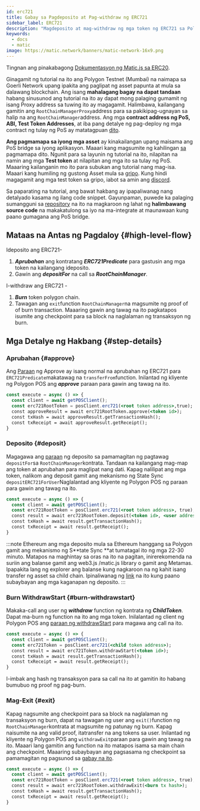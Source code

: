 ```yaml
---
id: erc721
title: Gabay sa Pagdeposito at Pag-withdraw ng ERC721
sidebar_label: ERC721
description: "Magdeposito at mag-withdraw ng mga token ng ERC721 sa Polygon network."
keywords:
  - docs
  - matic
image: https://matic.network/banners/matic-network-16x9.png
---
```


Tingnan ang pinakabagong [Dokumentasyon ng Matic.js sa ERC20](https://maticnetwork.github.io/matic.js/docs/pos/erc721/).

Ginagamit ng tutorial na ito ang Polygon Testnet (Mumbai) na naimapa sa Goerli Network upang ipakita ang paglipat ng asset papunta at mula sa dalawang blockchain. Ang isang **mahalagang bagay na dapat tandaan** habang sinusunod ang tutorial na ito ay dapat mong palaging gumamit ng isang Proxy address sa tuwing ito ay magagamit. Halimbawa, kailangang gamitin ang `RootChainManagerProxy`address para sa pakikipag-ugnayan sa halip na ang `RootChainManager`address. Ang mga **contract address ng PoS, ABI, Test Token Addresses**, at iba pang detalye ng pag-deploy ng mga contract ng tulay ng PoS ay matatagpuan [dito](/docs/develop/ethereum-polygon/pos/deployment).

**Ang pagmamapa sa iyong mga asset** ay kinakailangan upang maisama ang PoS bridge sa iyong aplikasyon. Maaari kang magsumite ng kahilingan [sa](/docs/develop/ethereum-polygon/submit-mapping-request) pagmamapa dito. Ngunit para sa layunin ng tutorial na ito, nilapitan na namin ang mga **Test token** at nilapitan ang mga ito sa tulay ng PoS. Maaaring kailanganin mo ito para subukan ang tutorial nang mag-isa. Maaari kang humiling ng gustong Asset mula sa [gripo](https://faucet.polygon.technology/). Kung hindi magagamit ang mga test token sa gripo, iabot sa amin ang [discord](https://discord.com/invite/0xPolygon).

Sa paparating na tutorial, ang bawat hakbang ay ipapaliwanag nang detalyado kasama ng ilang code snippet. Gayunpaman, puwede ka palaging sumangguni sa [repository](https://github.com/maticnetwork/matic.js/tree/v2.0.2/examples/POS-client) na ito na magkaroon ng lahat ng **halimbawang source code** na makakatulong sa iyo na ma-integrate at maunawaan kung paano gumagana ang PoS bridge.

## Mataas na Antas ng Pagdaloy {#high-level-flow}

Ideposito ang ERC721-

1. **_Aprubahan_** ang kontratang **_ERC721Predicate_** para gastusin ang mga token na kailangang ideposito.
2. Gawin ang **_depositFor_** na call sa **_RootChainManager_**.

I-withdraw ang ERC721 -

1. **_Burn_** token polygon chain.
2. Tawagan ang `exit`function `RootChainManager`na magsumite ng proof of of burn transaction. Maaaring gawin ang tawag na ito pagkatapos isumite ang checkpoint para sa block na naglalaman ng transaksyon ng burn.

## Mga Detalye ng Hakbang {#step-details}
### Aprubahan {#approve}

Ang [Paraan](https://maticnetwork.github.io/matic.js/docs/pos/erc721/approve/) ng Approve ay isang normal na aprubahan ng ERC721 para `ERC721Predicate`makatawag na `transferFrom`function. Inilantad ng kliyente ng Polygon POS ang **_approve_** paraan para gawin ang tawag na ito.

```jsx
const execute = async () => {
  const client = await getPOSClient();
  const erc721RootToken = posClient.erc721(<root token address>,true);
  const approveResult = await erc721RootToken.approve(<token id>);
  const txHash = await approveResult.getTransactionHash();
  const txReceipt = await approveResult.getReceipt();
}
 ```

### Deposito  {#deposit}

Magagawa ang [paraan](https://maticnetwork.github.io/matic.js/docs/pos/erc721/deposit/) ng deposito sa pamamagitan ng pagtawag `depositFor`sa `RootChainManager`kontrata. Tandaan na kailangang mag-map ang token at aprubahan para maglipat nang dati. Kapag nalilipat ang mga token, nalikom ang deposit gamit ang mekanismo ng State Sync `depositERC721ForUser`Naglalantad ang kliyente ng Polygon POS ng paraan para gawin ang tawag na ito.

```jsx
const execute = async () => {
  const client = await getPOSClient();
  const erc721RootToken = posClient.erc721(<root token address>, true);
  const result = await erc721RootToken.deposit(<token id>, <user address>);
  const txHash = await result.getTransactionHash();
  const txReceipt = await result.getReceipt();
}
```

:::note
Ethereum ang mga deposito mula sa Ethereum hanggang sa Polygon gamit ang mekanismo ng S**tate Sync **at tumatagal ito ng mga 22-30 minuto. Matapos na maghintay sa oras na ito na pagitan, inirerekomenda na suriin ang balanse gamit ang web3.js /matic.js library o gamit ang Metamas. Ipapakita lang ng explorer ang balanse kung nagkaroon na ng kahit isang transfer ng asset sa child chain.  Ipinaliwanag ng [<ins>link</ins>](docs/develop/ethereum-polygon/pos/deposit-withdraw-event-pos/) na ito kung paano subaybayan ang mga kaganapan ng deposito.
:::

### Burn WithdrawStart {#burn-withdrawstart}

Makaka-call ang user ng **_withdraw_** function ng kontrata ng **_ChildToken_**. Dapat ma-burn ng function na ito ang mga token. Inilalantad ng client ng Polygon POS ang [paraan ng withdrawStart](https://maticnetwork.github.io/matic.js/docs/pos/erc721/withdraw-start/) para magawa ang call na ito.

```jsx
const execute = async () => {
  const client = await getPOSClient();
  const erc721Token = posClient.erc721(<child token address>);
  const result = await erc721Token.withdrawStart(<token id>);
  const txHash = await result.getTransactionHash();
  const txReceipt = await result.getReceipt();
}
```

I-imbak ang hash ng transaksyon para sa call na ito at gamitin ito habang bumubuo ng proof ng pag-burn.

### Mag-Exit {#exit}

Kapag nagsumite ang checkpoint para sa block na naglalaman ng transaksyon ng burn, dapat na tawagan ng user ang `exit()`function ng `RootChainManager`kontrata at magsumite ng patunay ng burn. Kapag naisumite na ang valid proof, itatransfer na ang tokens sa user. Inilantad ng kliyente ng Polygon POS ang `withdrawExit`paraan para gawin ang tawag na ito. Maaari lang gamitin ang function na ito matapos isama sa main chain ang checkpoint. Maaaring subaybayan ang pagsasama ng checkpoint sa pamamagitan ng pagsunod sa [gabay na ito](/docs/develop/ethereum-polygon/pos/deposit-withdraw-event-pos.md#checkpoint-events).

```jsx
const execute = async () => {
  const client = await getPOSClient();
  const erc721RootToken = posClient.erc721(<root token address>, true);
  const result = await erc721RootToken.withdrawExit(<burn tx hash>);
  const txHash = await result.getTransactionHash();
  const txReceipt = await result.getReceipt();
}
```
